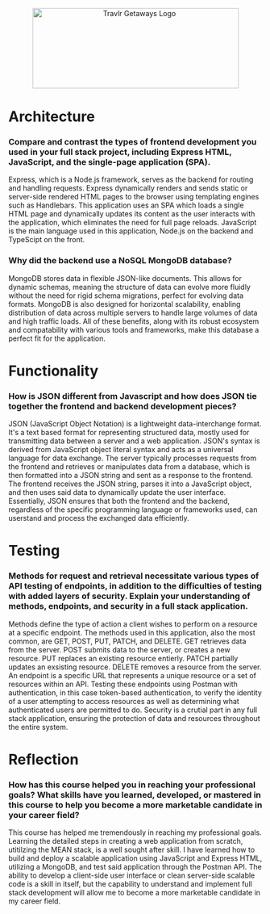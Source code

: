 <p align="center">
  <img width="409" height="159" alt="Travlr Getaways Logo" src="https://github.com/user-attachments/assets/fe505d80-ef87-41bc-9e32-25af69f3c50d" />
</p>

# Architecture 
### Compare and contrast the types of frontend development you used in your full stack project, including Express HTML, JavaScript, and the single-page application (SPA).
Express, which is a Node.js framework, serves as the backend for routing and handling requests. Express dynamically renders and sends static or server-side rendered HTML pages to the browser using templating engines such as Handlebars. This application uses an SPA which loads a single HTML page and dynamically updates its content as the user interacts with the application, which eliminates the need for full page reloads. JavaScript is the main language used in this application, Node.js on the backend and TypeScipt on the front. 
### Why did the backend use a NoSQL MongoDB database?
MongoDB stores data in flexible JSON-like documents. This allows for dynamic schemas, meaning the structure of data can evolve more fluidly without the need for rigid schema migrations, perfect for evolving data formats. MongoDB is also designed for horizontal scalability, enabling distribution of data across multiple servers to handle large volumes of data and high traffic loads. All of these benefits, along with its robust ecosystem and compatability with various tools and frameworks, make this database a perfect fit for the application. 
# Functionality
### How is JSON different from Javascript and how does JSON tie together the frontend and backend development pieces?
JSON (JavaScript Object Notation) is a lightweight data-interchange format. It's a text based format for representing structured data, mostly used for transmitting data between a server and a web application. JSON's syntax is derived from JavaScript object literal syntax and acts as a universal language for data exchange. The server typically processes requests from the frontend and retrieves or manipulates data from a database, which is then formatted into a JSON string and sent as a response to the frontend. The frontend receives the JSON string, parses it into a JavaScript object, and then uses said data to dynamically update the user interface. Essentially, JSON ensures that both the frontend and the backend, regardless of the specific programming language or frameworks used, can userstand and process the exchanged data efficiently. 
# Testing
### Methods for request and retrieval necessitate various types of API testing of endpoints, in addition to the difficulties of testing with added layers of security. Explain your understanding of methods, endpoints, and security in a full stack application.
Methods define the type of action a client wishes to perform on a resource at a specific endpoint. The methods used in this application, also the most common, are GET, POST, PUT, PATCH, and DELETE. GET retrieves data from the server. POST submits data to the server, or creates a new resource. PUT replaces an existing resource entierly. PATCH partially updates an exsisting resource. DELETE removes a resource from the server. An endpoint is a specific URL that represents a unique resource or a set of resources within an API. Testing these endpoints using Postman with authentication, in this case token-based authentication, to verify the identity of a user attempting to access resources as well as determining what authenticated users are permitted to do. Security is a crutial part in any full stack application, ensuring the protection of data and resources throughout the entire system.
# Reflection
### How has this course helped you in reaching your professional goals? What skills have you learned, developed, or mastered in this course to help you become a more marketable candidate in your career field?
This course has helped me tremendously in reaching my professional goals. Learning the detailed steps in creating a web application from scratch, utitilzing the MEAN stack, is a well sought after skill. I have learned how to build and deploy a scalable application using JavaScript and Express HTML, utilizing a MongoDB, and test said application through the Postman API. The ability to develop a client-side user interface or clean server-side scalable code is a skill in itself, but the capability to understand and implement full stack development will allow me to become a more marketable candidate in my career field.
